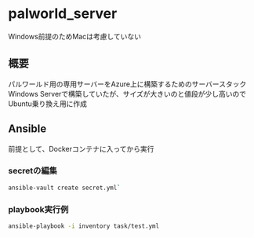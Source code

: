 # palworld_server

Windows前提のためMacは考慮していない

## 概要

パルワールド用の専用サーバーをAzure上に構築するためのサーバースタック<br>Windows Serverで構築していたが、サイズが大きいのと値段が少し高いのでUbuntu乗り換え用に作成

## Ansible

前提として、Dockerコンテナに入ってから実行

### secretの編集

```bash
ansible-vault create secret.yml`
```

### playbook実行例

```bash
ansible-playbook -i inventory task/test.yml
```